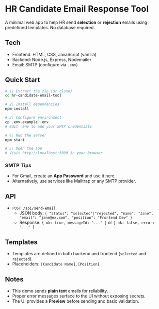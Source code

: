 # HR Candidate Email Response Tool

A minimal web app to help HR send **selection** or **rejection** emails using predefined templates.
No database required.

## Tech
- Frontend: HTML, CSS, JavaScript (vanilla)
- Backend: Node.js, Express, Nodemailer
- Email: SMTP (configure via `.env`)

## Quick Start

```bash
# 1) Extract the zip (or clone)
cd hr-candidate-email-tool

# 2) Install dependencies
npm install

# 3) Configure environment
cp .env.example .env
# Edit .env to add your SMTP credentials

# 4) Run the server
npm start

# 5) Open the app
# Visit http://localhost:3000 in your browser
```

### SMTP Tips
- For Gmail, create an **App Password** and use it here.
- Alternatively, use services like Mailtrap or any SMTP provider.

## API
- `POST /api/send-email`
  - JSON body: `{ "status": "selected"|"rejected", "name": "Jane", "email": "jane@ex.com", "position": "Frontend Dev" }`
  - Response: `{ ok: true, messageId: "..." }` or `{ ok: false, error: "..." }`

## Templates
- Templates are defined in both backend and frontend (`selected` and `rejected`).
- Placeholders: `[Candidate Name]`, `[Position]`

## Notes
- This demo sends **plain text** emails for reliability.
- Proper error messages surface to the UI without exposing secrets.
- The UI provides a **Preview** before sending and basic validation.
